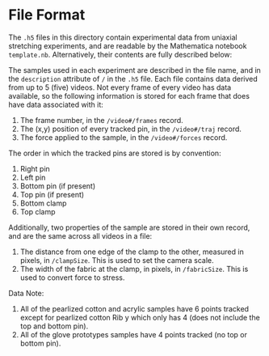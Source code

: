 # File Format

The `.h5` files in this directory contain experimental data from uniaxial stretching experiments, and are readable by the Mathematica notebook `template.nb`. Alternatively, their contents are fully described below:

The samples used in each experiment are described in the file name, and in the `description` attribute of `/` in the `.h5` file. Each file contains data derived from up to 5 (five) videos. Not every frame of every video has data available, so the following information is stored for each frame that does have data associated with it:

1. The frame number, in the `/video#/frames` record.
2. The (x,y) position of every tracked pin, in the `/video#/traj` record.
3. The force applied to the sample, in the `/video#/forces` record.

The order in which the tracked pins are stored is by convention:

1. Right pin
2. Left pin
3. Bottom pin (if present)
4. Top pin (if present)
5. Bottom clamp 
6. Top clamp 

Additionally, two properties of the sample are stored in their own record, and are the same across all videos in a file:

1. The distance from one edge of the clamp to the other, measured in pixels, in `/clampSize`. This is used to set the camera scale.
2. The width of the fabric at the clamp, in pixels, in `/fabricSize`. This is used to convert force to stress.


Data Note:

1. All of the pearlized cotton and acrylic samples have 6 points tracked except for pearlized cotton Rib y which only has 4 (does not include the top and bottom pin). 
2. All of the glove prototypes samples have 4 points tracked (no top or bottom pin).



